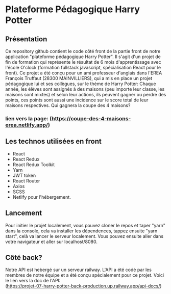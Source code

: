 # Plateforme Pédagogique Harry Potter

## Présentation

Ce repository github contient le code côté front de la partie front de notre application "plateforme pédagogique Harry Potter". Il s'agit d'un projet de fin de formation qui représente le résultat de 6 mois d'apprentissage avec l'école O'clock (formation fullstack javascript, spécialisation React pour le front). Ce projet a été conçu pour un ami professeur d'anglais dans l'EREA François Truffaut (28300 MAINVILLIERS), qui a mis en place un projet pédagogique lui et ses collègues, sur le thème de Harry Potter: Chaque année, les élèves sont assignés à des maisons (peu importe leur classe, les maisons sont mixtes) et selon leur actions, ils peuvent gagner ou perdre des points, ces points sont aussi une incidence sur le score total de leur maisons respectives. Qui gagnera la coupe des 4 maisons?

### lien vers la page: (<https://coupe-des-4-maisons-erea.netlify.app/>)

## Les technos utilisées en front

- React
- React Redux
- React Redux Toolkit
- Yarn
- JWT token
- React Router
- Axios
- SCSS
- Netlify pour l'hébergement.

## Lancement

Pour initier le projet localement, vous pouvez cloner le repos et taper "yarn" dans la console, cela va installer les dépendences, tappez ensuite "yarn start", celà va lancer le serveur localement. Vous pouvez ensuite aller dans votre navigateur et aller sur localhost/8080.

## Côté back?

Notre API est hebergé sur un serveur railway. L'API a été codé par les membres de notre équipe et a été conçu spécialement pour ce projet. Voici le lien vers la doc de l'API:  
(<https://projet-07-harry-potter-back-production.up.railway.app/api-docs/>)
